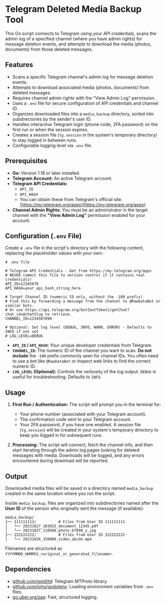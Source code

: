 # Telegram Deleted Media Backup Tool

This Go script connects to Telegram using your API credentials, scans the admin log of a specified channel (where you have admin rights) for message deletion events, and attempts to download the media (photos, documents) from those deleted messages.

## Features

*   Scans a specific Telegram channel's admin log for message deletion events.
*   Attempts to download associated media (photos, documents) from deleted messages.
*   Requires channel admin rights with the "View Admin Log" permission.
*   Uses a `.env` file for secure configuration of API credentials and channel ID.
*   Organizes downloaded files into a `media_backup` directory, sorted into subdirectories by the sender's user ID.
*   Handles interactive Telegram login (phone code, 2FA password) on the first run or when the session expires.
*   Creates a session file (`tg.session` in the system's temporary directory) to stay logged in between runs.
*   Configurable logging level via `.env` file.

## Prerequisites

*   **Go:** Version 1.18 or later installed.
*   **Telegram Account:** An active Telegram account.
*   **Telegram API Credentials:**
    *   `API_ID`
    *   `API_HASH`
    *   You can obtain these from Telegram's official site: [https://my.telegram.org/apps](https://my.telegram.org/apps)
*   **Channel Admin Rights:** You must be an administrator in the target channel with the **"View Admin Log"** permission enabled for your account.

## Configuration (`.env` File)

Create a `.env` file in the script's directory with the following content, replacing the placeholder values with your own:

```dotenv
# .env file

# Telegram API Credentials - Get from https://my.telegram.org/apps
# NEVER commit this file to version control if it contains real credentials!
API_ID=12345678
API_HASH=your_api_hash_string_here

# Target Channel ID (numeric ID only, without the -100 prefix)
# Find this by forwarding a message from the channel to @RawDataBot or similar bots.
# Or use https://api.telegram.org/bot{botToken}/getChat?chat_id=@chatSlug to retrieve.
CHANNEL_ID=1234567890

# Optional: Set log level (DEBUG, INFO, WARN, ERROR) - Defaults to INFO if not set
# LOG_LEVEL=DEBUG
```

*   **`API_ID` / `API_HASH`:** Your unique developer credentials from Telegram.
*   **`CHANNEL_ID`:** The numeric ID of the channel you want to scan. **Do not include** the `-100` prefix commonly seen for channel IDs. You often need to use a bot like `@RawDataBot` or inspect web links to find the correct numeric ID.
*   **`LOG_LEVEL` (Optional):** Controls the verbosity of the log output. `DEBUG` is useful for troubleshooting. Defaults to `INFO`.

## Usage

1.  **First Run / Authentication:** The script will prompt you in the terminal for:
    *   Your phone number (associated with your Telegram account).
    *   The confirmation code sent to your Telegram account.
    *   Your 2FA password, if you have one enabled.
        A session file (`tg.session`) will be created in your system's temporary directory to keep you logged in for subsequent runs.

2.  **Processing:** The script will connect, fetch the channel info, and then start iterating through the admin log pages looking for deleted messages with media. Downloads will be logged, and any errors encountered during download will be reported.

## Output

Downloaded media files will be saved in a directory named `media_backup` created in the same location where you run the script.

Inside `media_backup`, files are organized into subdirectories named after the **User ID** of the person who originally sent the message (if available):

```
media_backup/
├── 111111111/          # Files from User ID 111111111
│   └── 20231027_103015_document_12345.pdf
│   └── 20231027_110500_photo_67890_y.jpg
├── 222222222/          # Files from User ID 222222222
│   └── 20231026_150000_video_abcde.mp4
```

Filenames are structured as `YYYYMMDD_HHMMSS_<original_or_generated_filename>`.
## Dependencies

*   [github.com/gotd/td](https://github.com/gotd/td): Telegram MTProto library.
*   [github.com/joho/godotenv](https://github.com/joho/godotenv): Loading environment variables from `.env` files.
*   [go.uber.org/zap](https://github.com/uber-go/zap): Fast, structured logging.
